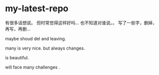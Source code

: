 # my-latest-repo
有很多话想说。
但时常觉得这样好吗...
也不知道对谁说。。
写了一些字，删掉，再写，再删...

maybe  shoud del and leaving.

many  is very nice. but  always changes.

 is beautiful.

 will face many challenges .

